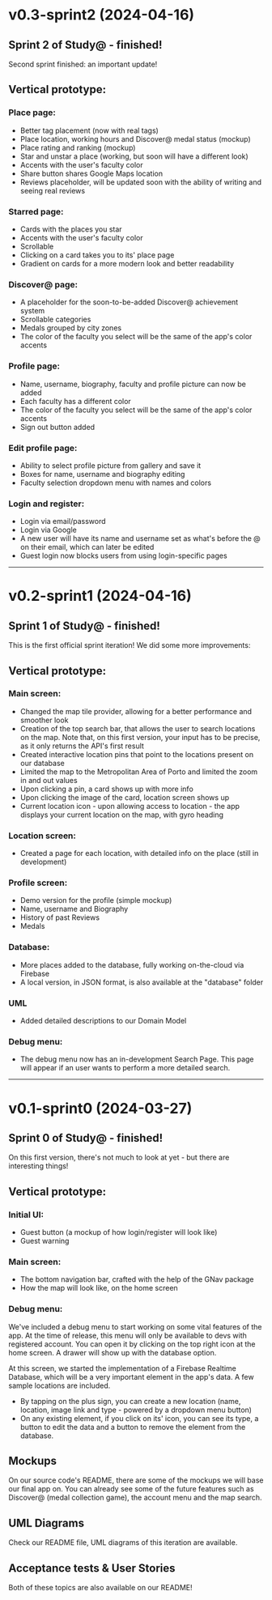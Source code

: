 # v0.3-sprint2 (2024-04-16)
## Sprint 2 of Study@ - finished!
Second sprint finished: an important update!

## Vertical prototype:
### Place page:
- Better tag placement (now with real tags)
- Place location, working hours and Discover@ medal status (mockup)
- Place rating and ranking (mockup)
- Star and unstar a place (working, but soon will have a different look)
- Accents with the user's faculty color
- Share button shares Google Maps location
- Reviews placeholder, will be updated soon with the ability of writing and seeing real reviews

### Starred page:
- Cards with the places you star
- Accents with the user's faculty color
- Scrollable
- Clicking on a card takes you to its' place page
- Gradient on cards for a more modern look and better readability

### Discover@ page:
- A placeholder for the soon-to-be-added Discover@ achievement system
- Scrollable categories
- Medals grouped by city zones
- The color of the faculty you select will be the same of the app's color accents

### Profile page:
- Name, username, biography, faculty and profile picture can now be added
- Each faculty has a different color
- The color of the faculty you select will be the same of the app's color accents
- Sign out button added

### Edit profile page:
- Ability to select profile picture from gallery and save it
- Boxes for name, username and biography editing
- Faculty selection dropdown menu with names and colors

### Login and register:
- Login via email/password
- Login via Google
- A new user will have its name and username set as what's before the @ on their email, which can later be edited
- Guest login now blocks users from using login-specific pages



---

# v0.2-sprint1 (2024-04-16)
## Sprint 1 of Study@ - finished!
This is the first official sprint iteration! We did some more improvements:

## Vertical prototype:
### Main screen:
- Changed the map tile provider, allowing for a better performance and smoother look
- Creation of the top search bar, that allows the user to search locations on the map. Note that, on this first version, your input has to be precise, as it only returns the API's first result
- Created interactive location pins that point to the locations present on our database
- Limited the map to the Metropolitan Area of Porto and limited the zoom in and out values
- Upon clicking a pin, a card shows up with more info
- Upon clicking the image of the card, location screen shows up
- Current location icon - upon allowing access to location - the app displays your current location on the map, with gyro heading

### Location screen:
- Created a page for each location, with detailed info on the place (still in development)

### Profile screen:
- Demo version for the profile (simple mockup)
- Name, username and Biography
- History of past Reviews
- Medals

### Database:
- More places added to the database, fully working on-the-cloud via Firebase
- A local version, in JSON format, is also available at the "database" folder

### UML
- Added detailed descriptions to our Domain Model

### Debug menu:
- The debug menu now has an in-development Search Page. This page will appear if an user wants to perform a more detailed search.

---
# v0.1-sprint0 (2024-03-27)

## Sprint 0 of Study@ - finished!
On this first version, there's not much to look at yet - but there are interesting things!


## Vertical prototype:
### Initial UI:
- Guest button (a mockup of how login/register will look like)
- Guest warning

### Main screen:
- The bottom navigation bar, crafted with the help of the GNav package
- How the map will look like, on the home screen

### Debug menu:

We've included a debug menu to start working on some vital features of the app. At the time of release, this menu will only be available to devs with registered account. You can open it by clicking on the top right icon at the home screen. A drawer will show up with the database option.

At this screen, we started the implementation of a Firebase Realtime Database, which will be a very important element in the app's data. A few sample locations are included.

- By tapping on the plus sign, you can create a new location (name, location, image link and type - powered by a dropdown menu button)
- On any existing element, if you click on its' icon, you can see its type, a button to edit the data and a button to remove the element from the database.


## Mockups

On our source code's README, there are some of the mockups we will base our final app on. You can already see some of the future features such as Discover@ (medal collection game), the account menu and the map search.

## UML Diagrams

Check our README file, UML diagrams of this iteration are available.

## Acceptance tests & User Stories

Both of these topics are also available on our README!